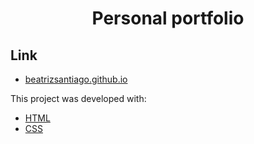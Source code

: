 <h1 align="center">Personal portfolio</h1>

## Link

- [beatrizsantiago.github.io](https://beatrizsantiago.github.io/)

This project was developed with:

- [HTML](https://pt-br.reactjs.org/)
- [CSS](https://reactrouter.com/web/guides/quick-start)
